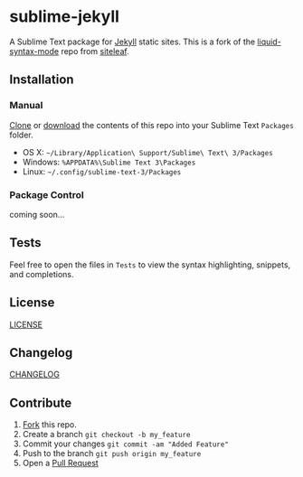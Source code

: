 # sublime-jekyll

A Sublime Text package for [Jekyll](http://jekyllrb.com/) static sites. This is a fork of the [liquid-syntax-mode](https://github.com/siteleaf/liquid-syntax-mode) repo from [siteleaf](https://github.com/siteleaf).

## Installation
### Manual
[Clone](https://github.com/23maverick23/sublime-jekyll.git) or [download](https://github.com/23maverick23/sublime-jekyll/archive/master.zip) the contents of this repo into your Sublime Text `Packages` folder.

* OS X: `~/Library/Application\ Support/Sublime\ Text\ 3/Packages`
* Windows: `%APPDATA%\Sublime Text 3\Packages`
* Linux: `~/.config/sublime-text-3/Packages`

### Package Control
coming soon...

## Tests
Feel free to open the files in `Tests` to view the syntax highlighting, snippets, and completions.

## License
[LICENSE](LICENSE)

## Changelog
[CHANGELOG](CHANGELOG.md)

## Contribute
1. [Fork](https://github.com/23maverick23/sublime-jekyll/fork) this repo.
2. Create a branch `git checkout -b my_feature`
3. Commit your changes `git commit -am "Added Feature"`
4. Push to the branch `git push origin my_feature`
5. Open a [Pull Request](https://github.com/23maverick23/sublime-jekyll/pulls)
